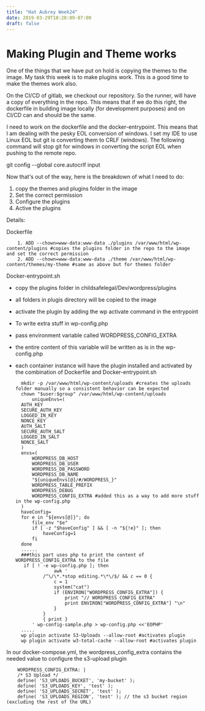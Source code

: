 ```yaml
---
title: "Hat Aubrey Week24"
date: 2019-03-29T18:28:09-07:00
draft: false
---
```


# Making Plugin and Theme works #
One of the things that we have put on hold is copying the themes to the image. My task this week is to make plugins work. This is a good time to make the themes work also.


On the CI/CD of gitlab, we checkout our repository. So the runner, will have a copy of everything in the repo. This means that if we do this right, the dockerfile in building image locally (for development purposes) and on CI/CD can and should be the same. 

I need to work on the dockerfile and the docker-entrypoint. This means that I am dealing with the pesky EOL conversion of windows. I set my IDE to use Linux EOL but git is converting them to CRLF (windows). The following command will stop git for windows in converting the script EOL when pushing to the remote repo. 

git config --global core.autocrlf input

Now that's out of the way, here is the breakdown of what I need to do:
1. copy the themes and plugins folder in the image
2. Set the correct permission
3. Configure the plugins
4. Active the plugins


Details:  

Dockerfile 
 
		1. ADD --chown=www-data:www-data ./plugins /var/www/html/wp-content/plugins #copies the plugins folder in the repo to the image and set the correct permission
		2. ADD --chown=www-data:www-data ./theme /var/www/html/wp-content/themes/my-theme #same as above but for themes folder


Docker-entrypoint.sh  

- copy the plugins folder in childsafelegal/Dev/wordpress/plugins
- all folders in plugis directory will be copied to the image
- activate the plugin by adding the wp activate command in the entrypoint
- To write extra stuff in wp-config.php
- pass environment variable called WORDPRESS_CONFIG_EXTRA
- the entire content of this variable will be written as is in the wp-config.php
- each container instance will have the plugin installed and activated by the combination of Dockerfile and Docker-entrypoint.sh
	
  		mkdir -p /var/www/html/wp-content/uploads #creates the uploads folder manually so a consistent behavior can be expected
        chown "$user:$group" /var/www/html/wp-content/uploads
		    uniqueEnvs=(
        AUTH_KEY
        SECURE_AUTH_KEY
        LOGGED_IN_KEY
        NONCE_KEY
        AUTH_SALT
        SECURE_AUTH_SALT
        LOGGED_IN_SALT
        NONCE_SALT
	    )
	    envs=(
	        WORDPRESS_DB_HOST
	        WORDPRESS_DB_USER
	        WORDPRESS_DB_PASSWORD
	        WORDPRESS_DB_NAME
	        "${uniqueEnvs[@]/#/WORDPRESS_}"
	        WORDPRESS_TABLE_PREFIX
	        WORDPRESS_DEBUG
	        WORDPRESS_CONFIG_EXTRA #added this as a way to add more stuff in the wp-config.php
	    )
	    haveConfig=
	    for e in "${envs[@]}"; do
	        file_env "$e"
	        if [ -z "$haveConfig" ] && [ -n "${!e}" ]; then
	            haveConfig=1
	        fi
	    done
		......
		###this part uses php to print the content of WORDPRESS_CONFIG_EXTRA to the file
		 if [ ! -e wp-config.php ]; then
           			awk '
				/^\/\*.*stop editing.*\*\/$/ && c == 0 {
					c = 1
					system("cat")
					if (ENVIRON["WORDPRESS_CONFIG_EXTRA"]) {
						print "// WORDPRESS_CONFIG_EXTRA"
						print ENVIRON["WORDPRESS_CONFIG_EXTRA"] "\n"
					}
				}
				{ print }
			' wp-config-sample.php > wp-config.php <<'EOPHP'	
		.....
		wp plugin activate S3-Uploads --allow-root #activates plugin 
    	wp plugin activate w3-total-cache --allow-root #activates plugin


In our docker-compose.yml, the wordpress_config_extra contains the needed value to configure the s3-upload plugin

		WORDPRESS_CONFIG_EXTRA: |
        /* S3 Upload */
        define( 'S3_UPLOADS_BUCKET', 'my-bucket' );
        define( 'S3_UPLOADS_KEY', 'test' );
        define( 'S3_UPLOADS_SECRET', 'test' );
        define( 'S3_UPLOADS_REGION', 'test' ); // the s3 bucket region (excluding the rest of the URL)


